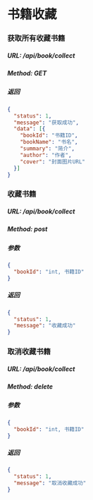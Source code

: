 # 书籍收藏
### 获取所有收藏书籍

##### URL: /api/book/collect

##### Method: GET

##### 返回

```json
{
  "status": 1,
  "message": "获取成功",
  "data": [{
    "bookId": "书籍ID",
    "bookName": "书名",
    "summary": "简介",
    "author": "作者",
    "cover": "封面图片URL"
  }]
}
```


### 收藏书籍

##### URL: /api/book/collect

##### Method: post

##### 参数

```json
{
  "bookId": "int, 书籍ID"
}
``` 

##### 返回

```json
{
  "status": 1,
  "message": "收藏成功"
}
```

### 取消收藏书籍

##### URL: /api/book/collect

##### Method: delete

##### 参数

```json
{
  "bookId": "int, 书籍ID"
}
``` 

##### 返回

```json
{
  "status": 1,
  "message": "取消收藏成功"
}
```
